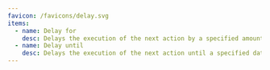```yaml
---
favicon: /favicons/delay.svg
items:
  - name: Delay for
    desc: Delays the execution of the next action by a specified amount of time.
  - name: Delay until
    desc: Delays the execution of the next action until a specified date.
---
```


<script setup>
  import CustomListing from '../../components/CustomListing.vue'
</script>

<CustomListing />
